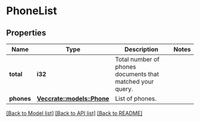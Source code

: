 # PhoneList

## Properties

Name | Type | Description | Notes
------------ | ------------- | ------------- | -------------
**total** | **i32** | Total number of phones documents that matched your query. | 
**phones** | [**Vec<crate::models::Phone>**](phone.md) | List of phones. | 

[[Back to Model list]](../README.md#documentation-for-models) [[Back to API list]](../README.md#documentation-for-api-endpoints) [[Back to README]](../README.md)


